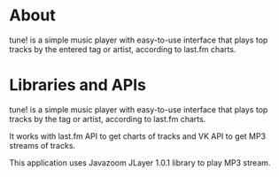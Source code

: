 # About

tune! is a simple music player with easy-to-use interface that plays top tracks by the entered tag or artist, according to last.fm charts.

# Libraries and APIs

tune! is a simple music player with easy-to-use interface that plays top tracks by the tag or artist, according to last.fm charts.

It works with last.fm API to get charts of tracks and VK API to get MP3 streams of tracks.

This application uses Javazoom JLayer 1.0.1 library to play MP3 stream.
